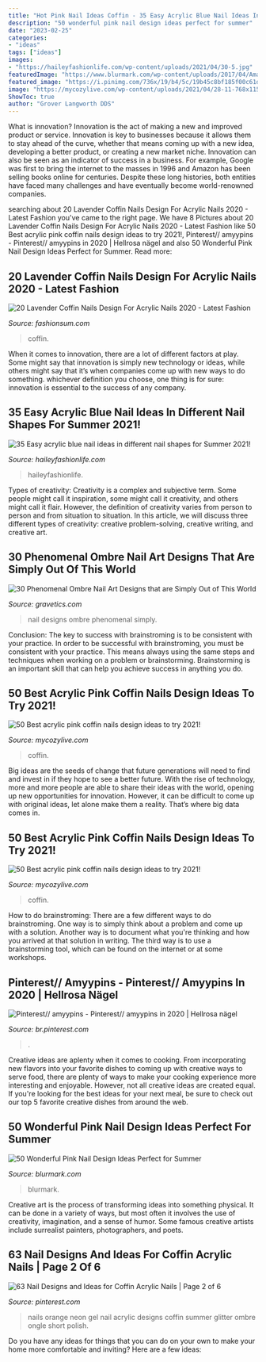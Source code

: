 ```yaml
---
title: "Hot Pink Nail Ideas Coffin - 35 Easy Acrylic Blue Nail Ideas In Different Nail Shapes For Summer 2021!"
description: "50 wonderful pink nail design ideas perfect for summer"
date: "2023-02-25"
categories:
- "ideas"
tags: ["ideas"]
images:
- "https://haileyfashionlife.com/wp-content/uploads/2021/04/30-5.jpg"
featuredImage: "https://www.blurmark.com/wp-content/uploads/2017/04/Amazing-Pink-Nail-Art.jpg"
featured_image: "https://i.pinimg.com/736x/19/b4/5c/19b45c8bf185f00c61d299fd82fbd0c3.jpg"
image: "https://mycozylive.com/wp-content/uploads/2021/04/28-11-768x1152.jpg"
ShowToc: true
author: "Grover Langworth DDS"
---
```



What is innovation?
Innovation is the act of making a new and improved product or service. Innovation is key to businesses because it allows them to stay ahead of the curve, whether that means coming up with a new idea, developing a better product, or creating a new market niche. Innovation can also be seen as an indicator of success in a business. For example, Google was first to bring the internet to the masses in 1996 and Amazon has been selling books online for centuries. Despite these long histories, both entities have faced many challenges and have eventually become world-renowned companies.

	

		
searching about 20 Lavender Coffin Nails Design For Acrylic Nails 2020 - Latest Fashion you've came to the right page. We have 8 Pictures about 20 Lavender Coffin Nails Design For Acrylic Nails 2020 - Latest Fashion like 50 Best acrylic pink coffin nails design ideas to try 2021!, Pinterest// amyypins - Pinterest// amyypins in 2020 | Hellrosa nägel and also 50 Wonderful Pink Nail Design Ideas Perfect for Summer. Read more:
		
    
## 20 Lavender Coffin Nails Design For Acrylic Nails 2020 - Latest Fashion

<img loading=lazy src="https://fashionsum.com/wp-content/uploads/2020/04/8-2.jpg" onerror="this.onerror=null;this.src='https://tse3.mm.bing.net/th?id=OIP.O-gGP9UXvMXeL6oBn_hTkQHaKZ&amp;pid=15.1';" alt="20 Lavender Coffin Nails Design For Acrylic Nails 2020 - Latest Fashion">

_Source: fashionsum.com_

>coffin. 

	

When it comes to innovation, there are a lot of different factors at play. Some might say that innovation is simply new technology or ideas, while others might say that it’s when companies come up with new ways to do something. whichever definition you choose, one thing is for sure: innovation is essential to the success of any company.

    
## 35 Easy Acrylic Blue Nail Ideas In Different Nail Shapes For Summer 2021!

<img loading=lazy src="https://haileyfashionlife.com/wp-content/uploads/2021/04/30-5.jpg" onerror="this.onerror=null;this.src='https://tse2.mm.bing.net/th?id=OIP.EMkv2rtt9k7mZlGxwDpxzQHaLH&amp;pid=15.1';" alt="35 Easy acrylic blue nail ideas in different nail shapes for Summer 2021!">

_Source: haileyfashionlife.com_

>haileyfashionlife. 

	

Types of creativity:
Creativity is a complex and subjective term. Some people might call it inspiration, some might call it creativity, and others might call it flair. However, the definition of creativity varies from person to person and from situation to situation. In this article, we will discuss three different types of creativity: creative problem-solving, creative writing, and creative art.

    
## 30 Phenomenal Ombre Nail Art Designs That Are Simply Out Of This World

<img loading=lazy src="http://www.gravetics.com/wp-content/uploads/2017/08/Matte-Nail-Designs.jpg" onerror="this.onerror=null;this.src='https://tse4.mm.bing.net/th?id=OIP.j14cEDxXrQV7ZQwy238MZQHaJ4&amp;pid=15.1';" alt="30 Phenomenal Ombre Nail Art Designs that are Simply Out of This World">

_Source: gravetics.com_

>nail designs ombre phenomenal simply. 

	

Conclusion: The key to success with brainstroming is to be consistent with your practice.
In order to be successful with brainstroming, you must be consistent with your practice. This means always using the same steps and techniques when working on a problem or brainstorming. Brainstorming is an important skill that can help you achieve success in anything you do.

    
## 50 Best Acrylic Pink Coffin Nails Design Ideas To Try 2021!

<img loading=lazy src="https://mycozylive.com/wp-content/uploads/2021/04/28-11-768x1152.jpg" onerror="this.onerror=null;this.src='https://tse3.mm.bing.net/th?id=OIP.BDgXJqpfPmVu46qyk0B5lwHaLH&amp;pid=15.1';" alt="50 Best acrylic pink coffin nails design ideas to try 2021!">

_Source: mycozylive.com_

>coffin. 

	

Big ideas are the seeds of change that future generations will need to find and invest in if they hope to see a better future. With the rise of technology, more and more people are able to share their ideas with the world, opening up new opportunities for innovation. However, it can be difficult to come up with original ideas, let alone make them a reality. That’s where big data comes in.

    
## 50 Best Acrylic Pink Coffin Nails Design Ideas To Try 2021!

<img loading=lazy src="https://mycozylive.com/wp-content/uploads/2021/04/21-11-768x1152.jpg" onerror="this.onerror=null;this.src='https://tse1.mm.bing.net/th?id=OIP.8AV1wsY5puq_B4eA6c-trQHaLH&amp;pid=15.1';" alt="50 Best acrylic pink coffin nails design ideas to try 2021!">

_Source: mycozylive.com_

>coffin. 

	

How to do brainstroming:
There are a few different ways to do brainstroming. One way is to simply think about a problem and come up with a solution. Another way is to document what you're thinking and how you arrived at that solution in writing. The third way is to use a brainstorming tool, which can be found on the internet or at some workshops.

    
## Pinterest// Amyypins - Pinterest// Amyypins In 2020 | Hellrosa Nägel

<img loading=lazy src="https://i.pinimg.com/736x/19/b4/5c/19b45c8bf185f00c61d299fd82fbd0c3.jpg" onerror="this.onerror=null;this.src='https://tse4.mm.bing.net/th?id=OIP.BjjoU5QrsPCv1jseqUBQNAHaHF&amp;pid=15.1';" alt="Pinterest// amyypins - Pinterest// amyypins in 2020 | Hellrosa nägel">

_Source: br.pinterest.com_

>. 

	

Creative ideas are aplenty when it comes to cooking. From incorporating new flavors into your favorite dishes to coming up with creative ways to serve food, there are plenty of ways to make your cooking experience more interesting and enjoyable. However, not all creative ideas are created equal. If you're looking for the best ideas for your next meal, be sure to check out our top 5 favorite creative dishes from around the web.

    
## 50 Wonderful Pink Nail Design Ideas Perfect For Summer

<img loading=lazy src="https://www.blurmark.com/wp-content/uploads/2017/04/Amazing-Pink-Nail-Art.jpg" onerror="this.onerror=null;this.src='https://tse4.mm.bing.net/th?id=OIP.HtsQziZsBdI5LDvlsSOlHAHaHa&amp;pid=15.1';" alt="50 Wonderful Pink Nail Design Ideas Perfect for Summer">

_Source: blurmark.com_

>blurmark. 

	

Creative art is the process of transforming ideas into something physical. It can be done in a variety of ways, but most often it involves the use of creativity, imagination, and a sense of humor. Some famous creative artists include surrealist painters, photographers, and poets.

    
## 63 Nail Designs And Ideas For Coffin Acrylic Nails | Page 2 Of 6

<img loading=lazy src="https://i.pinimg.com/736x/f8/21/55/f821550f692ec9a06d392ed6b89b0f5c.jpg" onerror="this.onerror=null;this.src='https://tse1.mm.bing.net/th?id=OIP.l45tdL4c2bn4pJqC721PnAHaLH&amp;pid=15.1';" alt="63 Nail Designs and Ideas for Coffin Acrylic Nails | Page 2 of 6">

_Source: pinterest.com_

>nails orange neon gel nail acrylic designs coffin summer glitter ombre ongle short polish. 

	

Do you have any ideas for things that you can do on your own to make your home more comfortable and inviting? Here are a few ideas: 

